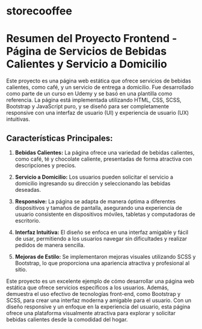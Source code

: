 # storecooffee
# Resumen del Proyecto Frontend - Página de Servicios de Bebidas Calientes y Servicio a Domicilio

Este proyecto es una página web estática que ofrece servicios de bebidas calientes, como café, y un servicio de entrega a domicilio. Fue desarrollado como parte de un curso en Udemy y se basó en una plantilla como referencia. La página está implementada utilizando HTML, CSS, SCSS, Bootstrap y JavaScript puro, y se diseñó para ser completamente responsive con una interfaz de usuario (UI) y experiencia de usuario (UX) intuitivas.

## Características Principales:

1. **Bebidas Calientes:** La página ofrece una variedad de bebidas calientes, como café, té y chocolate caliente, presentadas de forma atractiva con descripciones y precios.

2. **Servicio a Domicilio:** Los usuarios pueden solicitar el servicio a domicilio ingresando su dirección y seleccionando las bebidas deseadas.

3. **Responsive:** La página se adapta de manera óptima a diferentes dispositivos y tamaños de pantalla, asegurando una experiencia de usuario consistente en dispositivos móviles, tabletas y computadoras de escritorio.

4. **Interfaz Intuitiva:** El diseño se enfoca en una interfaz amigable y fácil de usar, permitiendo a los usuarios navegar sin dificultades y realizar pedidos de manera sencilla.

5. **Mejoras de Estilo:** Se implementaron mejoras visuales utilizando SCSS y Bootstrap, lo que proporciona una apariencia atractiva y profesional al sitio.

Este proyecto es un excelente ejemplo de cómo desarrollar una página web estática que ofrece servicios específicos a los usuarios. Además, demuestra el uso efectivo de tecnologías front-end, como Bootstrap y SCSS, para crear una interfaz moderna y amigable para el usuario. Con un diseño responsive y un enfoque en la experiencia del usuario, esta página ofrece una plataforma visualmente atractiva para explorar y solicitar bebidas calientes desde la comodidad del hogar.
